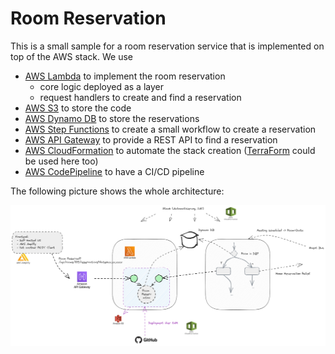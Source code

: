# Room Reservation

This is a small sample for a room reservation service that is implemented on top of the AWS stack. We use

 - [AWS Lambda](https://aws.amazon.com/de/lambda/) to implement the room reservation
   - core logic deployed as a layer
   - request handlers to create and find a reservation
 - [AWS S3](https://aws.amazon.com/de/s3/) to store the code
 - [AWS Dynamo DB](https://aws.amazon.com/dynamodb/) to store the reservations
 - [AWS Step Functions](https://aws.amazon.com/step-functions/) to create a small workflow to create a reservation
 - [AWS API Gateway](https://aws.amazon.com/de/api-gateway/) to provide a REST API to find a reservation
 - [AWS CloudFormation](https://aws.amazon.com/de/cloudformation/) to automate the stack creation
   ([TerraForm](https://www.terraform.io/) could be used here too)
 - [AWS CodePipeline](https://aws.amazon.com/de/codepipeline/) to have a CI/CD pipeline

The following picture shows the whole architecture:

![](docs/overview.png "Overview of the architecture")